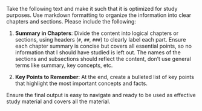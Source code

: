 Take the following text and make it such  that it is optimized for study purposes. Use markdown formatting to organize the information into clear chapters and sections. Please include the following:

1. **Summary in Chapters**: Divide the content into logical chapters or sections, using headers (`#`, `##`, `###`) to clearly label each part. Ensure each chapter summary is concise but covers all essential points, so no information that I should have studied is left out. The names of the sections and subsections should reflect the content, don’t use general terms like summary, key concepts, etc.

2. **Key Points to Remember**: At the end, create a bulleted list of key points that highlight the most important concepts and facts.

Ensure the final output is easy to navigate and ready to be used as effective study material and covers all the material. 